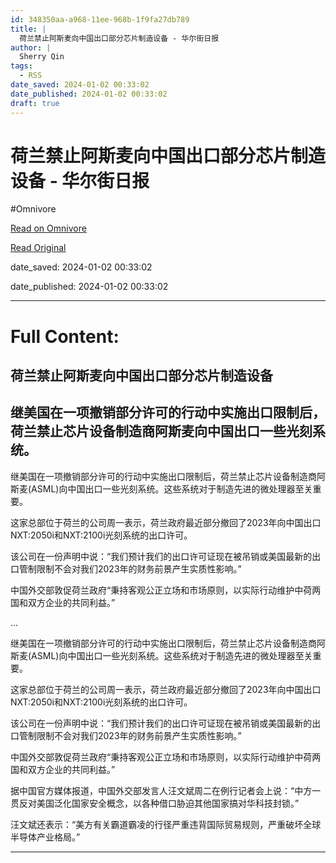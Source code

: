 ```yaml
---
id: 348350aa-a968-11ee-968b-1f9fa27db789
title: |
  荷兰禁止阿斯麦向中国出口部分芯片制造设备 - 华尔街日报
author: |
  Sherry Qin
tags:
  - RSS
date_saved: 2024-01-02 00:33:02
date_published: 2024-01-02 00:33:02
draft: true
---
```


# 荷兰禁止阿斯麦向中国出口部分芯片制造设备 - 华尔街日报
#Omnivore

[Read on Omnivore](https://omnivore.app/me/-18cca16e6a8)

[Read Original](https://cn.wsj.com/amp/articles/%E8%8D%B7%E5%85%B0%E7%A6%81%E6%AD%A2%E9%98%BF%E6%96%AF%E9%BA%A6%E5%90%91%E4%B8%AD%E5%9B%BD%E5%87%BA%E5%8F%A3%E9%83%A8%E5%88%86%E8%8A%AF%E7%89%87%E5%88%B6%E9%80%A0%E8%AE%BE%E5%A4%87-4abd5c0a)

date_saved: 2024-01-02 00:33:02

date_published: 2024-01-02 00:33:02

--- 

# Full Content: 

##  荷兰禁止阿斯麦向中国出口部分芯片制造设备

## 继美国在一项撤销部分许可的行动中实施出口限制后，荷兰禁止芯片设备制造商阿斯麦向中国出口一些光刻系统。

继美国在一项撤销部分许可的行动中实施出口限制后，荷兰禁止芯片设备制造商阿斯麦(ASML)向中国出口一些光刻系统。这些系统对于制造先进的微处理器至关重要。

这家总部位于荷兰的公司周一表示，荷兰政府最近部分撤回了2023年向中国出口NXT:2050i和NXT:2100i光刻系统的出口许可。

该公司在一份声明中说：“我们预计我们的出口许可证现在被吊销或美国最新的出口管制限制不会对我们2023年的财务前景产生实质性影响。”

中国外交部敦促荷兰政府“秉持客观公正立场和市场原则，以实际行动维护中荷两国和双方企业的共同利益。”

...

继美国在一项撤销部分许可的行动中实施出口限制后，荷兰禁止芯片设备制造商阿斯麦(ASML)向中国出口一些光刻系统。这些系统对于制造先进的微处理器至关重要。

这家总部位于荷兰的公司周一表示，荷兰政府最近部分撤回了2023年向中国出口NXT:2050i和NXT:2100i光刻系统的出口许可。

该公司在一份声明中说：“我们预计我们的出口许可证现在被吊销或美国最新的出口管制限制不会对我们2023年的财务前景产生实质性影响。”

中国外交部敦促荷兰政府“秉持客观公正立场和市场原则，以实际行动维护中荷两国和双方企业的共同利益。”

据中国官方媒体报道，中国外交部发言人汪文斌周二在例行记者会上说：“中方一贯反对美国泛化国家安全概念，以各种借口胁迫其他国家搞对华科技封锁。”

汪文斌还表示：“美方有关霸道霸凌的行径严重违背国际贸易规则，严重破坏全球半导体产业格局。”

---

